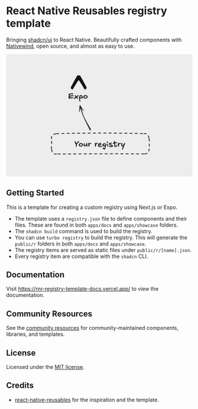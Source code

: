 # React Native Reusables registry template

Bringing [shadcn/ui](https://ui.shadcn.com) to React Native. Beautifully crafted components with [Nativewind](https://www.nativewind.dev/), open source, and almost as easy to use.</i>

![hero](apps/docs/public/og.png)

## Getting Started

This is a template for creating a custom registry using Next.js or Expo.

- The template uses a `registry.json` file to define components and their files. These are found in both `apps/docs` and `apps/showcase` folders.
- The `shadcn build` command is used to build the registry.
- You can use `turbo registry` to build the registry. This will generate the `public/r` folders in both `apps/docs` and `apps/showcase`.
- The registry items are served as static files under `public/r/[name].json`.
- Every registry item are compatible with the `shadcn` CLI.

## Documentation

Visit https://rnr-registry-template-docs.vercel.app/ to view the documentation.

## Community Resources

See the [community resources](./COMMUNITY_RESOURCES.md) for community-maintained components, libraries, and templates.

## License

Licensed under the [MIT license](/LICENSE).

## Credits

- [react-native-reusables](https://reactnativereusables.com) for the inspiration and the template.